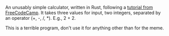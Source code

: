 An unusably simple calculator, written in Rust, following a [tutorial from FreeCodeCamp](https://www.freecodecamp.org/news/rust-in-replit/).
It takes three values for input, two integers, separated by an operator (+, -, /, \*).
E.g., 2 + 2.

This is a terrible program, don't use it for anything other than for the meme.
